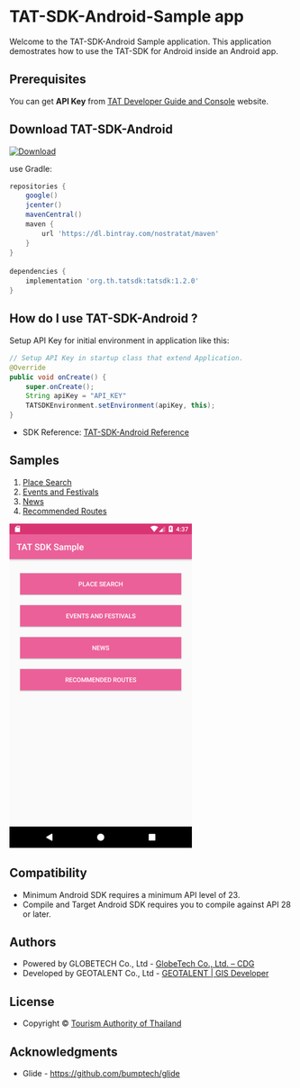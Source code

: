 # TAT-SDK-Android-Sample app

Welcome to the TAT-SDK-Android Sample application. This application demostrates how to use the TAT-SDK for Android inside an Android app.

## Prerequisites

You can get **API Key** from [TAT Developer Guide and Console](https://developers.tourismthailand.org/console) website.

## Download TAT-SDK-Android
[ ![Download](https://api.bintray.com/packages/nostratat/maven/tat-sdk/images/download.svg) ](https://bintray.com/nostratat/maven/tat-sdk/_latestVersion)

use Gradle:

```gradle
repositories {
    google()
    jcenter()
    mavenCentral()
    maven {
        url 'https://dl.bintray.com/nostratat/maven'
    }
}

dependencies {
    implementation 'org.th.tatsdk:tatsdk:1.2.0'
}
```
## How do I use TAT-SDK-Android ?

Setup API Key for initial environment in application like this:

```java
// Setup API Key in startup class that extend Application.
@Override
public void onCreate() {
    super.onCreate();
    String apiKey = "API_KEY"
    TATSDKEnvironment.setEnvironment(apiKey, this);
}
```

 * SDK Reference: [TAT-SDK-Android Reference](https://tatapi.tourismthailand.org/tatsdk/References/android/latest/)

## Samples
1. [Place Search](/app/src/main/java/org/tat/sdksample/placesearch/README.md)
2. [Events and Festivals](/app/src/main/java/org/tat/sdksample/event/README.md)
3. [News](/app/src/main/java/org/tat/sdksample/news/README.md)
4. [Recommended Routes](/app/src/main/java/org/tat/sdksample/recommendedroute/README.md)

![](/SDK_Sample_Menu.png)

## Compatibility

 * Minimum Android SDK requires a minimum API level of 23.
 * Compile and Target Android SDK requires you to compile against API 28 or later.

## Authors

* Powered by GLOBETECH Co., Ltd - [GlobeTech Co., Ltd. – CDG](https://www.cdg.co.th/website/about-cdg/affiliates-of-cdg/globetech-co-ltd/)
* Developed by GEOTALENT Co., Ltd - [GEOTALENT | GIS Developer](https://www.geotalent.co.th)

## License

* Copyright © [Tourism Authority of Thailand](https://www.tourismthailand.org/home)

## Acknowledgments

* Glide - https://github.com/bumptech/glide
